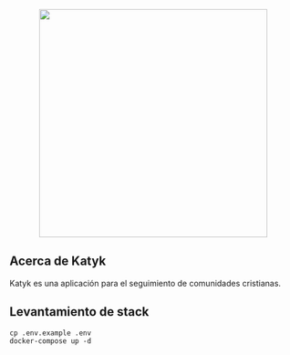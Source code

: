 <p align="center"><a href="https://laravel.com" target="_blank"><img src="https://raw.githubusercontent.com/laravel/art/master/logo-lockup/5%20SVG/2%20CMYK/1%20Full%20Color/laravel-logolockup-cmyk-red.svg" width="400"></a></p>

## Acerca de Katyk

Katyk es una aplicación para el seguimiento de comunidades cristianas.

## Levantamiento de stack

````
cp .env.example .env
docker-compose up -d
````

